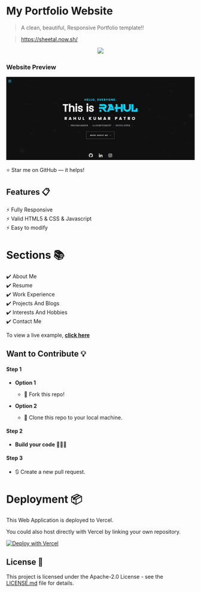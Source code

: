 # My Portfolio Website

> A clean, beautiful, Responsive Portfolio template!!

> https://sheetal.now.sh/

<p align="center"><img src="https://media.giphy.com/media/9JrkkDoJuU0FbdbUZU/giphy.gif" width = 30%></p>

### Website Preview
<p align="center"> 
  <kbd>
    <a href="https://sheetal.now.sh/" target="_blank"><img src="images/readme.JPG">
  </a>
  </kbd>
</p>

:star: Star me on GitHub — it helps!

## Features 📋
⚡️ Fully Responsive\
⚡️ Valid HTML5 & CSS & Javascript\
⚡️ Easy to modify

# Sections 📚

✔️ About Me\
✔️ Resume\
✔️ Work Experience\
✔️ Projects And Blogs\
✔️ Interests And Hobbies\
✔️ Contact Me

To view a live example, **[click here](https://sheetal.now.sh/)**

## Want to Contribute 💡
#### Step 1

- **Option 1**
    - 🍴 Fork this repo!

- **Option 2**
    - 👯 Clone this repo to your local machine.


#### Step 2

- **Build your code** 🔨🔨🔨

#### Step 3

- 🔃 Create a new pull request.


# Deployment 📦

This Web Application is deployed to Vercel.

You could also host directly with Vercel by linking your own repository.

[![Deploy with Vercel](https://vercel.com/button)](https://vercel.com/new/git/external?repository-url=https%3A%2F%2Fgithub.com%2Fvercel%2Fnext.js%2Ftree%2Fcanary%2Fexamples%2Fhello-world)

## License 📄
This project is licensed under the Apache-2.0 License - see the [LICENSE.md](./LICENSE) file for details.



